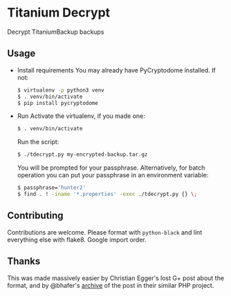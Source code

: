 # Titanium Decrypt
Decrypt TitaniumBackup backups

## Usage
* Install requirements
  You may already have PyCryptodome installed. If not:
  ```sh
  $ virtualenv -p python3 venv
  $ . venv/bin/activate
  $ pip install pycryptodome
  ```
* Run
  Activate the virtualenv, if you made one:
  ```sh
  $ . venv/bin/activate
  ```
  Run the script:
  ```sh
  $ ./tdecrypt.py my-encrypted-backup.tar.gz
  ```
  You will be prompted for your passphrase. Alternatively, for batch operation
  you can put your passphrase in an environment variable:
  ```sh
  $ passphrase='hunter2'
  $ find . ! -iname '*.properties' -exec ./tdecrypt.py {} \;
  ```

## Contributing
Contributions are welcome. Please format with `python-black` and lint
everything else with flake8. Google import order.

## Thanks
This was made massively easier by Christian Egger's lost G+ post about the
format, and by @bhafer's
[archive](https://github.com/bhafer/TitaniumBackupDecrypt/blob/master/README.md)
of the post in their similar PHP project.
